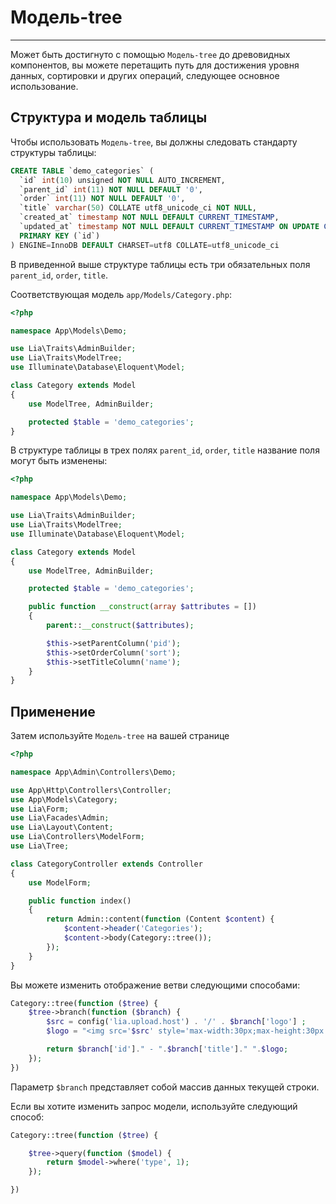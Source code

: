 # Модель-tree #
------------

Может быть достигнуто с помощью `Модель-tree` до древовидных компонентов, вы можете перетащить путь для достижения уровня данных, сортировки и других операций, следующее основное использование.

Структура и модель таблицы
------------
Чтобы использовать `Модель-tree`, вы должны следовать стандарту структуры таблицы:
```sql
CREATE TABLE `demo_categories` (
  `id` int(10) unsigned NOT NULL AUTO_INCREMENT,
  `parent_id` int(11) NOT NULL DEFAULT '0',
  `order` int(11) NOT NULL DEFAULT '0',
  `title` varchar(50) COLLATE utf8_unicode_ci NOT NULL,
  `created_at` timestamp NOT NULL DEFAULT CURRENT_TIMESTAMP,
  `updated_at` timestamp NOT NULL DEFAULT CURRENT_TIMESTAMP ON UPDATE CURRENT_TIMESTAMP,
  PRIMARY KEY (`id`)
) ENGINE=InnoDB DEFAULT CHARSET=utf8 COLLATE=utf8_unicode_ci
```
В приведенной выше структуре таблицы есть три обязательных поля `parent_id`, `order`, `title`.

Соответствующая модель `app/Models/Category.php`:
```php
<?php

namespace App\Models\Demo;

use Lia\Traits\AdminBuilder;
use Lia\Traits\ModelTree;
use Illuminate\Database\Eloquent\Model;

class Category extends Model
{
    use ModelTree, AdminBuilder;

    protected $table = 'demo_categories';
}
```
В структуре таблицы в трех полях `parent_id`, `order`, `title` название поля могут быть изменены:
```php
<?php

namespace App\Models\Demo;

use Lia\Traits\AdminBuilder;
use Lia\Traits\ModelTree;
use Illuminate\Database\Eloquent\Model;

class Category extends Model
{
    use ModelTree, AdminBuilder;

    protected $table = 'demo_categories';

    public function __construct(array $attributes = [])
    {
        parent::__construct($attributes);

        $this->setParentColumn('pid');
        $this->setOrderColumn('sort');
        $this->setTitleColumn('name');
    }
}
```

Применение
------------

Затем используйте `Модель-tree` на вашей странице
```php
<?php

namespace App\Admin\Controllers\Demo;

use App\Http\Controllers\Controller;
use App\Models\Category;
use Lia\Form;
use Lia\Facades\Admin;
use Lia\Layout\Content;
use Lia\Controllers\ModelForm;
use Lia\Tree;

class CategoryController extends Controller
{
    use ModelForm;

    public function index()
    {
        return Admin::content(function (Content $content) {
            $content->header('Categories');
            $content->body(Category::tree());
        });
    }
}
```
Вы можете изменить отображение ветви следующими способами:
```php
Category::tree(function ($tree) {
    $tree->branch(function ($branch) {
        $src = config('lia.upload.host') . '/' . $branch['logo'] ;
        $logo = "<img src='$src' style='max-width:30px;max-height:30px' class='img'/>";

        return $branch['id']." - ".$branch['title']." ".$logo;
    });
})
```
Параметр `$branch` представляет собой массив данных текущей строки.

Если вы хотите изменить запрос модели, используйте следующий способ:
```php
Category::tree(function ($tree) {

    $tree->query(function ($model) {
        return $model->where('type', 1);
    });

})
```